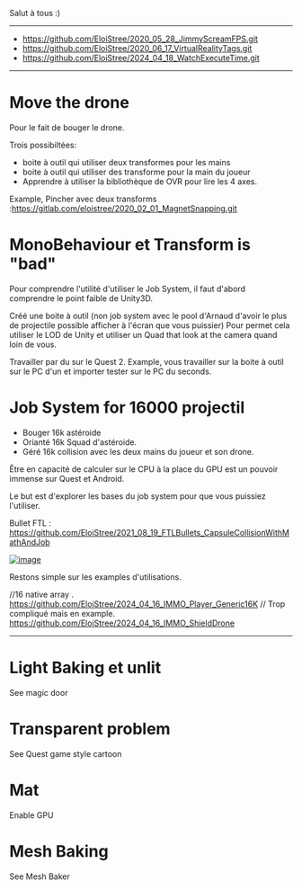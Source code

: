 Salut à tous :)


-------


- https://github.com/EloiStree/2020_05_28_JimmyScreamFPS.git
- https://github.com/EloiStree/2020_06_17_VirtualRealityTags.git
- https://github.com/EloiStree/2024_04_18_WatchExecuteTime.git

-----


# Move the drone

Pour le fait de bouger le drone.

Trois possibiltées:
- boite à outil qui utiliser deux transformes pour les mains
- boite à outil qui utiliser des transforme pour la main du joueur
- Apprendre à utiliser la bibliothèque de OVR pour lire les 4 axes.

Example, Pincher avec deux transforms :https://gitlab.com/eloistree/2020_02_01_MagnetSnapping.git



# MonoBehaviour et Transform is "bad"

Pour comprendre l'utilité d'utiliser le Job System, il faut d'abord comprendre le point faible de Unity3D.

Créé une boite à outil (non job system avec le pool d'Arnaud d'avoir le plus de projectile possible afficher à l'écran que vous puissier)
Pour permet cela utiliser le LOD de Unity et utiliser un Quad that look at the camera quand loin de vous.

Travailler par du sur le Quest 2.
Example, vous travailler sur la boite à outil sur le PC d'un et importer tester sur le PC du seconds.


# Job System for 16000 projectil

- Bouger 16k astéroide 
- Orianté 16k Squad d'astéroide.
- Géré 16k collision avec les deux mains du joueur et son drone.





Être en capacité de calculer sur le CPU à la place du GPU est un pouvoir immense sur Quest et Android.


Le but est d'explorer les bases du job system pour que vous puissiez l'utiliser.



Bullet FTL : https://github.com/EloiStree/2021_08_19_FTLBullets_CapsuleCollisionWithMathAndJob



[![image](https://github.com/EloiStree/2024_07_03_HelloMonsXR/assets/20149493/89c25136-09d0-4c89-b284-ce6f3ef2c023)
](https://youtu.be/CE1B7tdGCw0)

Restons simple sur les examples d'utilisations. 




//16 native array .
https://github.com/EloiStree/2024_04_16_IMMO_Player_Generic16K
// Trop compliqué mais en example.
https://github.com/EloiStree/2024_04_16_IMMO_ShieldDrone




--------------





# Light Baking et unlit
See magic door

# Transparent problem

See Quest game style cartoon 

# Mat 

Enable GPU

# Mesh Baking

 See Mesh Baker



